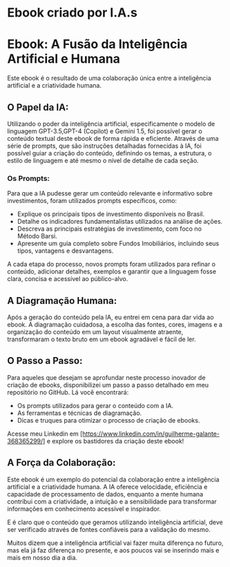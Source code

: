 # Ebook criado por I.A.s
<!DOCTYPE html>
<html lang="pt-BR">
<head>
    <meta charset="UTF-8">
    <meta name="viewport" content="width=device-width, initial-scale=1.0">
    <h1>Ebook: A Fusão da Inteligência Artificial e Humana</h1>
       
</head>
<body>
    <div class="container">
        <p>Este ebook é o resultado de uma colaboração única entre a inteligência artificial e a criatividade humana.</p>
        <h2>O Papel da IA:</h2>
        <p>Utilizando o poder da inteligência artificial, especificamente o modelo de linguagem GPT-3.5,GPT-4 (Copilot) e Gemini 1.5, foi possível gerar o conteúdo textual deste ebook de forma rápida e eficiente. Através de uma série de prompts, que são instruções detalhadas fornecidas à IA, foi possível guiar a criação do conteúdo, definindo os temas, a estrutura, o estilo de linguagem e até mesmo o nível de detalhe de cada seção.</p>
        <h3>Os Prompts:</h3>
        <p>Para que a IA pudesse gerar um conteúdo relevante e informativo sobre investimentos, foram utilizados prompts específicos, como:</p>
        <ul>
            <li>Explique os principais tipos de investimento disponíveis no Brasil.</li>
            <li>Detalhe os indicadores fundamentalistas utilizados na análise de ações.</li>
            <li>Descreva as principais estratégias de investimento, com foco no Método Barsi.</li>
            <li>Apresente um guia completo sobre Fundos Imobiliários, incluindo seus tipos, vantagens e desvantagens.</li>
        </ul>
        <p>A cada etapa do processo, novos prompts foram utilizados para refinar o conteúdo, adicionar detalhes, exemplos e garantir que a linguagem fosse clara, concisa e acessível ao público-alvo.</p>
        <h2>A Diagramação Humana:</h2>
        <p>Após a geração do conteúdo pela IA, eu entrei em cena para dar vida ao ebook. A diagramação cuidadosa, a escolha das fontes, cores, imagens e a organização do conteúdo em um layout visualmente atraente, transformaram o texto bruto em um ebook agradável e fácil de ler.</p>
        <h2>O Passo a Passo:</h2>
        <p>Para aqueles que desejam se aprofundar neste processo inovador de criação de ebooks, disponibilizei um passo a passo detalhado em meu repositório no GitHub. Lá você encontrará:</p>
        <ul>
            <li>Os prompts utilizados para gerar o conteúdo com a IA.</li>
            <li>As ferramentas e técnicas de diagramação.</li>
            <li>Dicas e truques para otimizar o processo de criação de ebooks.</li>
        </ul>
        <p>Acesse meu Linkedin em <a href="[linkedin]">[https://www.linkedin.com/in/guilherme-galante-368365299/]</a> e explore os bastidores da criação deste ebook!</p>
        <h2>A Força da Colaboração:</h2>
        <p>Este ebook é um exemplo do potencial da colaboração entre a inteligência artificial e a criatividade humana. A IA oferece velocidade, eficiência e capacidade de processamento de dados, enquanto a mente humana contribui com a criatividade, a intuição e a sensibilidade para transformar informações em conhecimento acessível e inspirador.</p>
        <p>E é claro que o conteúdo que geramos utilizando inteligência artificial, deve ser verificado através de fontes confiáveis para a validação do mesmo.</p>
        <p>Muitos dizem que a inteligência artificial vai fazer muita diferença no futuro, mas ela já faz diferença no presente, e aos poucos vai se inserindo mais e mais em nosso dia a dia.</p>
    </div>
</body>
</html>
